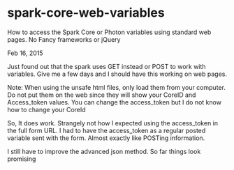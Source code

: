 # spark-core-web-variables
How to access the Spark Core or Photon variables using standard web pages. No Fancy frameworks or jQuery





Feb 16, 2015

Just found out that the spark uses GET instead or POST to work with variables. Give me a few days and I should have this working on web pages.


Note: When using the unsafe html files, only load them from your computer. Do not put them on the web since they will show your CoreID and Access_token values. You can change the access_token but I do not know how to change your CoreId




So, It does work. Strangely not how I expected using the access_token in the full form URL. I had to have the access_token as a regular posted variable sent with the form. Almost exactly like POSTing information.

I still have to improve the advanced json method. So far things look promising
